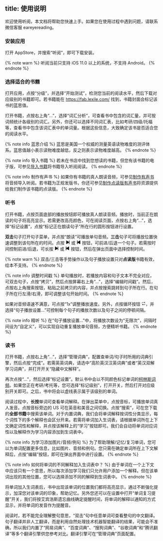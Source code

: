 title: 使用说明
---

欢迎使用听阅，本文档将帮助您快速上手。如果您在使用过程中遇到问题，请联系微信客服 eareyereading。

### 安装应用

打开 AppStore，并搜索“听阅”，即可下载安装。

{% note warn %}
听阅当前只支持 iOS 11.0 以上的系统，不支持 Android。
{% endnote %}

### 选择适合的书籍
打开应用，点按“分级”，并选择“开始测试”，检测您当前的阅读水平，然后下载对应级别的书籍即可。若书籍能在 https://fab.lexile.com/ 找到，书籍封面会标记该书的蓝思值。

打开书籍，点按右上角“...”，选择“词汇分析”，可查看书中包含的词汇量，并可按词频统计各级别的词汇。另外，你还可以选择不同词汇表，比如考研/四级/托福等，查看书中包含该词汇表中的单词量。根据这些信息，大致确定该书是否适合您的阅读水平。

{% note info 蓝思介绍 %}
蓝思是美国一个权威的测量英语读物难度的测评体系。蓝思值越小表示读物难度越低，反之则表示读物难度越高。
{% endnote %}

{% note info 导入书籍 %}
若未在书店中找到您想读的书籍，但您有该书籍的电子版，可参见[导入书籍](book-imports.html)将书籍导入听阅阅读。
{% endnote %}

{% note info 制作有声书 %}
如果你有书籍的真人朗读音频，可参见[制作有声书](gen-audio-books.html)将音频导入听阅。若书籍为正规发版书，你还可参见[制作点读版有声书](make-lrc-book.html)将资源提供给我们制作该书籍的点读版。
{% endnote %}

### 听书
打开书籍，点按页面底部的播放按钮即可播放真人朗读音频。播放时，当前正在朗读的句子将高亮显示。若需更改高亮颜色，可在阅读页面，点按右上角“...”，选择“标记设置”，点按“标记正在朗读句子”所在行的圆形按钮进行设置。

**双击**句子打开句子菜单，并点按“朗读”可播放单句音频。**三击**句子可将播放位置快速调整到该句所在的时间。点按 <img src="../images/bg_play_forward_sentence.png" width="14" height="14"/> 或 <img src="../images/bg_play_backward_sentence.png" width="14" height="14"/> 按钮，可前进/后退一个句子。若需按时间控制前进/后退，可长按 <img src="../images/bg_play_forward_sentence.png" width="14" height="14"/> 或 <img src="../images/bg_play_backward_sentence.png" width="14" height="14"/> 按钮，然后在弹出页面中选择控制时间。

{% note warn %}
双击/三击等手势操作以及句子播放设置只对**点读版**书籍有效，绘本不支持。
{% endnote %}

{% note info 调整时间戳 %}
单句播放时，若播放内容和句子文本不完全对应，可双击句子，点按“拷贝”，然后点按屏幕右上角“...”，选择“编辑时间戳”。然后，点按右上角搜索按钮，粘贴之前拷贝的内容，并点按搜索跳转到句子所在行。在句子所在行左滑/右滑，即可调整该句开始时间。
{% endnote %}

如果对音频语速不满意，可点按“1x”调整播放速度。另外，点按循环按钮 <img src="../images/btn_cycle_mode_sequence.png" width="14" height="14"/>，并选择“句子播放设置...”可控制每个句子的播放次数以及句子之间的停顿间隔。

{% note info 精听 %}
在“句子播放设置..."中，将播放次数设为“无限次”，间隔时间设为“自定义”，可以实现自动重复播放单句音频，方便精听书籍。
{% endnote %}

### 读书
打开书籍，点按右上角“...”，选择“管理词典”，配置查单词/句子时所用的词典引擎，然后点按“完成”。若需英英词典，请选中“高阶英汉汉英词典”或者“英汉双解学习词典”，并打开开关“隐藏中文解释”。

再次点按“...”，然后选择“标记设置”。默认书中会以不同颜色标记单词的[柯林斯词频](about-collins-freq.html)。如果您正在考研/考托等，您可选择“标记级别”，打开开关，然后打开对应级别开关即可。之后，书中将会以虚线表示属于该级别的单词。

阅读过程中，**长按**单词可查看单词解释。在弹出菜单中，点按音标，可播放单词真人发音。点按音标旁边的 US 可在英音和美音之间切换。点按“搜索”，可在您下载的**全部书籍**中搜索该单词。对于内置词典，我们会将单词解释按词性分类显示，每个词性下的多个解释也会区分开来。若需将单词加入生词表，请根据单词所在上下文确定词性和解释，并点按该解释上的“学习”按钮即可。我们会自动将单词对应词性以及解释作为学习内容添加到生词表中。

{% note info 为学习添加图片/音频/例句 %}
为了帮助理解/记忆/复习单词，您可以为单词配置更多信息，比如图片、音频和例句。您只需在确定单词所在上下文解释后，点按“编辑”按钮，即可在弹出界面中进行设置。
{% endnote %}

{% note info 如何将单词的不同解释加入生词表中？ %}
由于单词在一个上下文中应该只有一个意思，所以每次添加学习我们只允许用户添加一个解释。但在该单词出现的其他位置，您可以选择添加不同的解释到生词表中。
{% endnote %}

将单词加入生词表后，书中出现该单词的位置我们都将高亮显示，通过不断强化提示，加深您对该单词的印象，帮助记忆。另外您还可以在设置中打开“单词复习提醒”开关，我们将按艾宾浩斯遗忘曲线确定提醒时间，将单词的解释以通知的方式显示，并将单词的发音作为提醒音。

阅读时，若不能完全理解整句意思，“双击”句中任意单词可查看整句的中文翻译。句子翻译并非人工翻译，而是利用自然处理技术机器智能翻译的结果，可能会不准确，所以我们内置了“网易词典”、“百度词典”、“搜狗词典”、“谷歌词典”和“腾讯翻译”等多个翻译引擎供您参考对比。翻译引擎可在“管理词典”页面配置。

